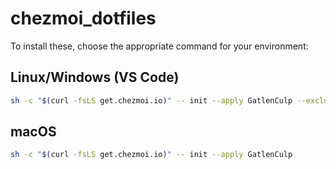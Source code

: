 # chezmoi_dotfiles

To install these, choose the appropriate command for your environment:

## Linux/Windows (VS Code)

```bash
sh -c "$(curl -fsLS get.chezmoi.io)" -- init --apply GatlenCulp --exclude=iterm2
```

## macOS

```bash
sh -c "$(curl -fsLS get.chezmoi.io)" -- init --apply GatlenCulp
```
